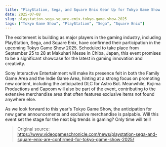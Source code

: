 ```yaml
---
title: "PlayStation, Sega, and Square Enix Gear Up for Tokyo Game Show 2025"
date: 2025-07-08
slug: playstation-sega-square-enix-tokyo-game-show-2025
tags: ["Tokyo Game Show", "PlayStation", "Sega", "Square Enix"]
---
```


The excitement is building as major players in the gaming industry, including PlayStation, Sega, and Square Enix, have confirmed their participation in the upcoming Tokyo Game Show 2025. Scheduled to take place from September 25 to 28 at Makuhari Messe in Chiba, Japan, this event promises to be a significant showcase for the latest in gaming innovation and creativity.

Sony Interactive Entertainment will make its presence felt in both the Family Game Area and the Indie Game Area, hinting at a strong focus on promoting new content, including the anticipated DLC for Astro Bot. Meanwhile, Kojima Productions and Capcom will also be part of the event, contributing to the extensive merchandise area that often features exclusive items not found anywhere else.

As we look forward to this year's Tokyo Game Show, the anticipation for new game announcements and exclusive merchandise is palpable. Will this event set the stage for the next big trends in gaming? Only time will tell!
> Original source: https://www.videogameschronicle.com/news/playstation-sega-and-square-enix-are-confirmed-for-tokyo-game-show-2025/